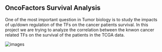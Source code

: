 ## OncoFactors Survival Analysis



One of the most important question in Tumor biology is to study the impacts of up/down regulation of the TFs on the cancer patients survival. In this project we are trying to analyze the correlation between the knwon cancer related TFs on the survival of the patients in the TCGA data.

![images](banner.jpg)

 
